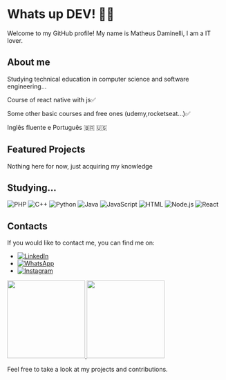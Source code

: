 # Whats up DEV! 👋👋

Welcome to my GitHub profile! My name is Matheus Daminelli, I am a IT lover.

## About me

Studying technical education in computer science and software engineering...

Course of react native with js✅

Some other basic courses and free ones (udemy,rocketseat...)✅

Inglês fluente e Português 🇧🇷 🇺🇸

## Featured Projects

Nothing here for now, just acquiring my knowledge

## Studying...

<div>
  <img src="https://img.shields.io/badge/PHP-777BB4?style=for-the-badge&logo=php&logoColor=white" alt="PHP">
  <img src="https://img.shields.io/badge/C++-00599C?style=for-the-badge&logo=C%2B%2B&logoColor=white" alt="C++">
  <img src="https://img.shields.io/badge/Python-3776AB?style=for-the-badge&logo=python&logoColor=white" alt="Python">
  <img src="https://img.shields.io/badge/Java-007396?style=for-the-badge&logo=java&logoColor=white" alt="Java">
  <img src="https://img.shields.io/badge/JavaScript-F7DF1E?style=for-the-badge&logo=javascript&logoColor=black" alt="JavaScript">
  <img src="https://img.shields.io/badge/HTML5-E34F26?style=for-the-badge&logo=html5&logoColor=white" alt="HTML">
  <img src="https://img.shields.io/badge/Node.js-339933?style=for-the-badge&logo=node.js&logoColor=white" alt="Node.js">
  <img src="https://img.shields.io/badge/React-61DAFB?style=for-the-badge&logo=react&logoColor=white" alt="React">
</div>

## Contacts

If you would like to contact me, you can find me on:

- [![LinkedIn](https://img.shields.io/badge/LinkedIn-0077B5?style=for-the-badge&logo=linkedin&logoColor=white)](https://www.linkedin.com/in/matheus-augusto-daminelli-2b2088286)
- [![WhatsApp](https://img.shields.io/badge/WhatsApp-25D366?style=for-the-badge&logo=whatsapp&logoColor=white)]( https://wa.me/48991280208)
- [![Instagram](https://img.shields.io/badge/Instagram-E4405F?style=for-the-badge&logo=instagram&logoColor=white)](https://www.instagram.com/matheus_a._daminelli/)

<div>
  <a href="https://github.com/daminellis">
    <img height="180em" src="https://github-readme-stats.vercel.app/api/top-langs/?username=daminellis&layout=compact&theme=dracula&show_icons=true" />
    <img loading="lazy" height="180em" src="https://github-readme-stats.vercel.app/api?username=daminellis&show_icons=true&theme=dracula&include_all_commits=true&count_private=true"/>
  </a>
</div>

Feel free to take a look at my projects and contributions.
